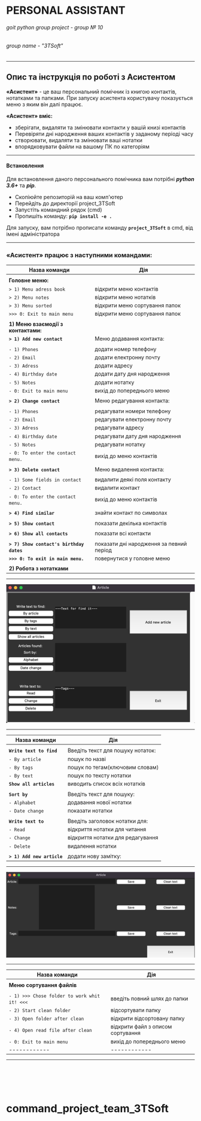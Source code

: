 
# **PERSONAL ASSISTANT**
###### goit python group project - group № 10 
###### group name - "3TSoft"

------------
##  Опис та інструкція по роботі з Асистентом

**«Асистент»** - це ваш персональний помічник із книгою контактів, нотатками та папками. При запуску асистента користувачу показується меню з яким він далі працює.

**«Асистент» вміє:**
- зберігати, видаляти та змінювати контакти у вашій книзі контактів
- Перевіряти дні народження ваших контактів у заданому періоді часу
- створювати, видаляти та змінювати ваші нотатки
- впорядковувати файли на вашому ПК по категоріям
------------

#### Встановлення

Для встановлення даного персонального помічника вам потрібні ***python 3.6+*** та ***pip***.

- Скопіюйте репозиторій на ваш комп'ютер
- Перейдіть до директорії project_3TSoft
- Запустіть командний рядок (cmd)
- Пропишіть команду: **`pip install -e .`**

Для запуску, вам потрібно прописати команду **`project_3TSoft`** в cmd, від імені адміністратора 

------------

###  «Асистент» працює з наступними командами:

| Назва команди |  Дія |
| ------------ | ------------ |
|||
|**Головне меню:**||
| `> 1) Menu adress book` | відкрити меню контактів |
| `> 2) Menu notes`  | відкрити меню нотатків |
| `> 3) Menu sorted`  | відкрити меню сортування папок |
| `>>> 0: Exit to main menu`  | відкрити меню сортування папок |
|||
|**1) Меню взаємодії з контактами:**||
| **`> 1) Add new contact`** | Меню додавання контакта: |
|||
| `- 1) Phones`  | додати номер телефону |
| `- 2) Email`  | додати електронну почту |
| `- 3) Adress`  | додати адресу |
| `- 4) Birthday date`  | додати дату дня народження |
| `- 5) Notes`  | додати нотатку |
| `- 0: Exit to main menu`  | вихід до попереднього меню |
|||
| **`> 2) Change contact`** | Меню редагування контакта: |
|||
| `- 1) Phones`  | редагувати номери телефону |
| `- 2) Email`  | редагувати електронну почту |
| `- 3) Adress`  | редагувати адресу |
| `- 4) Birthday date`  | редагувати дату дня народження |
| `- 5) Notes`  | редагувати нотатку |
| `- 0: To enter the contact menu.`  | вихід до меню контактів|
|||
| **`> 3) Delete contact`** | Меню видалення контакта: |
|||
| `- 1) Some fields in contact`  | видалити деякі поля контакту |
| `- 2) Contact`  | видалити контакт |
| `- 0: To enter the contact menu.`  | вихід до меню контактів|
|||
| **`> 4) Find similar`** | знайти контакт по символах|
|||
| **`> 5) Show contact`** | показати декілька контактів  |
|||
| **`> 6) Show all contacts`** | показати всі контакти|
|||
| **`> 7) Show contact's birthday dates`** | показати дні народження за певний період|
| **`>>> 0: To exit in main menu.`** | повернутися у головне меню|
|||
|**2) Робота з нотатками**||

------------

 <p align="center">
<img src="https://github.com/AndriiTruba/-pictures/blob/main/menu_notes.png">
</p>

------------

| Назва команди |  Дія |
| ------------ | ------------ |
|||
| **`Write text to find`** | Введіть текст для пошуку нотаток: |
| `- By article`  | пошук по назві |
| `- By tags`  | пошук по тегам(ключовим словам) |
| `- By text`  | пошук по тексту нотатки  |
| **`Show all articles`** | виводить список всіх нотатків |
|||
| **`Sort by`** | Введіть текст для пошуку: |
| `- Alphabet` | додавання нової нотатки |
| `- Date change` | показати нотатки |
|||
| **`Write text to`** | Введіть заголовок нотатки для: |
| `- Read`  | відкриття нотатки для читання |
| `- Change`  | відкриття нотатки для редагування |
| `- Delete`  | видалення нотатки |
|||
| **`> 1) Add new article`** | додати нову замітку: |

------------

</p>
<img src="https://github.com/AndriiTruba/-pictures/blob/main/menu_add_note.png">
</p>

------------

| Назва команди |  Дія |
| ------------ | ------------ |
|||
|**Меню сортування файлів**||
|||
| `- 1) >>> Chose folder to work whit it! <<<`  |  введіть повний шлях до папки |
| `- 2) Start clean folder`  | відсортувати папку |
| `- 3) Open folder after clean`  | відкрити відсортовану папку |
| `- 4) Open read file after clean`  | відкрити файл з описом сортування |
| `- 0: Exit to main menu`  | вихід до попереднього меню |
| ------------ | ------------ |

------------
‎
=======
# command_project_team_3TSoft

